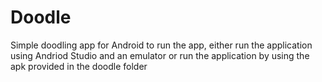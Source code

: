# Doodle
Simple doodling app for Android
to run the app, either run the application using Andriod Studio and 
an emulator or run the application by using the apk provided in the doodle folder

